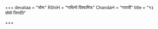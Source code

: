 +++
devataa = "सोमः"
RShiH = "गाथिनो विश्वामित्रः"
ChandaH = "गायत्री"
title = "१३ सोमो जिगाति"

+++
